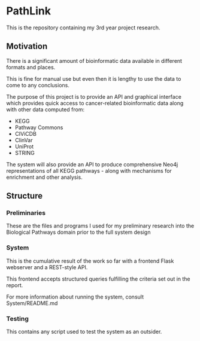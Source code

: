 # PathLink

This is the repository containing my 3rd year project research.

## Motivation

There is a significant amount of bioinformatic data available in different formats and places.

This is fine for manual use but even then it is lengthy to use the data to come to any conclusions.

The purpose of this project is to provide an API and graphical interface which provides quick access to cancer-related bioinformatic data along with other data computed from:

* KEGG
* Pathway Commons
* CIViCDB
* ClinVar
* UniProt
* STRING

The system will also provide an API to produce comprehensive Neo4j representations of all KEGG pathways - along with mechanisms for enrichment and other analysis.

## Structure

### Preliminaries

These are the files and programs I used for my preliminary research into the Biological Pathways domain prior to the full system design

### System

This is the cumulative result of the work so far with a frontend Flask webserver and a REST-style API.

This frontend accepts structured queries fulfilling the criteria set out in the report.

For more information about running the system, consult System/README.md

### Testing

This contains any script used to test the system as an outsider.